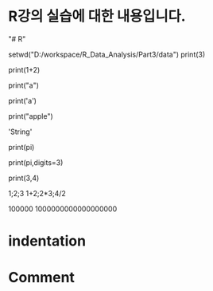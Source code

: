 # R강의 실습에 대한 내용입니다.

"# R" 

setwd("D:/workspace/R_Data_Analysis/Part3/data")
print(3)

print(1+2)

print("a")

print('a')

print("apple")

'String'

print(pi)

print(pi,digits=3)

print(3,4)


1;2;3
1+2;2*3;4/2

100000
1000000000000000000
# indentation
# Comment 




